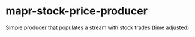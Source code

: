 # mapr-stock-price-producer
Simple producer that populates a stream with stock trades (time adjusted)

